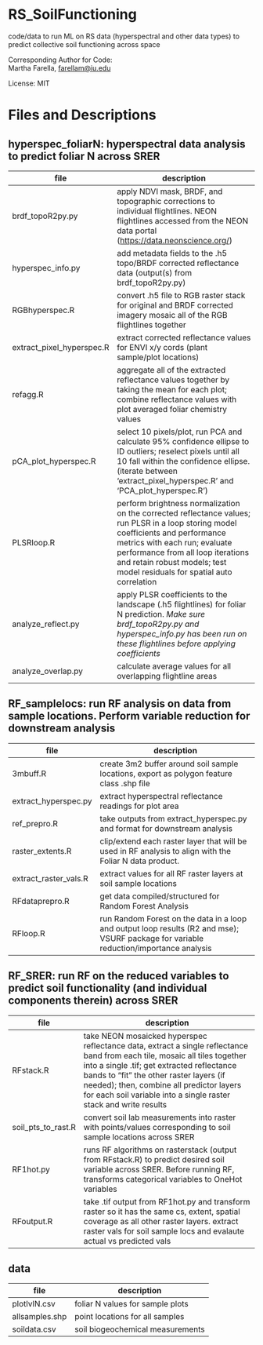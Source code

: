 # RS_SoilFunctioning
code/data to run ML on RS data (hyperspectral and other data types) to predict collective soil functioning across space

Corresponding Author for Code:   
  Martha Farella, farellam@iu.edu

License:
    MIT

# Files and Descriptions
## hyperspec_foliarN: hyperspectral data analysis to predict foliar N across SRER
 | file | description |
 |------|-------------|
 | brdf_topoR2py.py | apply NDVI mask, BRDF, and topographic corrections to individual flightlines. NEON flightlines accessed from the NEON data portal (https://data.neonscience.org/)|
 | hyperspec_info.py | add metadata fields to the .h5 topo/BRDF corrected reflectance data (output(s) from brdf_topoR2py.py)|
 | RGBhyperspec.R | convert .h5 file to RGB raster stack for original and BRDF corrected imagery mosaic all of the RGB flightlines together|
 | extract_pixel_hyperspec.R | extract corrected reflectance values for ENVI x/y cords (plant sample/plot locations)|
 | refagg.R | aggregate all of the extracted reflectance values together by taking the mean for each plot; combine reflectance values with plot averaged foliar chemistry values|
 | pCA_plot_hyperspec.R |select 10 pixels/plot, run PCA and calculate 95% confidence ellipse to ID outliers; reselect pixels until all 10 fall within the confidence ellipse. (iterate between ‘extract_pixel_hyperspec.R’ and ‘PCA_plot_hyperspec.R’)|
 | PLSRloop.R | perform brightness normalization on the corrected reflectance values; run PLSR in a loop storing model coefficients and performance metrics with each run; evaluate performance from all loop iterations and retain robust models; test model residuals for spatial auto correlation| 
 | analyze_reflect.py | apply PLSR coefficients to the landscape (.h5 flightlines) for foliar N prediction. *Make sure brdf_topoR2py.py and hyperspec_info.py has been run on these flightlines before applying coefficients*|
 | analyze_overlap.py | calculate average values for all overlapping flightline areas|
	
## RF_samplelocs: run RF analysis on data from sample locations. Perform variable reduction for downstream analysis
 | file | description |
 |------|-------------|
 | 3mbuff.R |create 3m2 buffer around soil sample locations, export as polygon feature class .shp file|
 | extract_hyperspec.py | extract hyperspectral reflectance readings for plot area|
 | ref_prepro.R | take outputs from extract_hyperspec.py and format for downstream analysis|
 | raster_extents.R | clip/extend each raster layer that will be used in RF analysis to align with the Foliar N data product.|
 | extract_raster_vals.R | extract values for all RF raster layers at soil sample locations|
 | RFdataprepro.R | get data compiled/structured for Random Forest Analysis|
 | RFloop.R | run Random Forest on the data in a loop and output loop results (R2 and mse); VSURF package for variable reduction/importance analysis|

## RF_SRER: run RF on the reduced variables to predict soil functionality (and individual components therein) across SRER
 | file | description |
 |------|-------------|
 | RFstack.R | take NEON mosaicked hyperspec reflectance data, extract a single reflectance band from each tile, mosaic all tiles together into a single .tif; get extracted reflectance bands to “fit” the other raster layers (if needed); then, combine all predictor layers for each soil variable into a single raster stack and write results|
 | soil_pts_to_rast.R | convert soil lab measurements into raster with points/values corresponding to soil sample locations across SRER|
 | RF1hot.py | runs RF algorithms on rasterstack (output from RFstack.R) to predict desired soil variable across SRER. Before running RF, transforms categorical variables to OneHot variables|
 | RFoutput.R | take .tif output from RF1hot.py and transform raster so it has the same cs, extent, spatial coverage as all other raster layers. extract raster vals for soil sample locs and evalaute actual vs predicted vals|
	
## data
 | file | description |
 |------|-------------|
 | plotlvlN.csv | foliar N values for sample plots|
 | allsamples.shp | point locations for all samples|
 | soildata.csv | soil biogeochemical measurements
